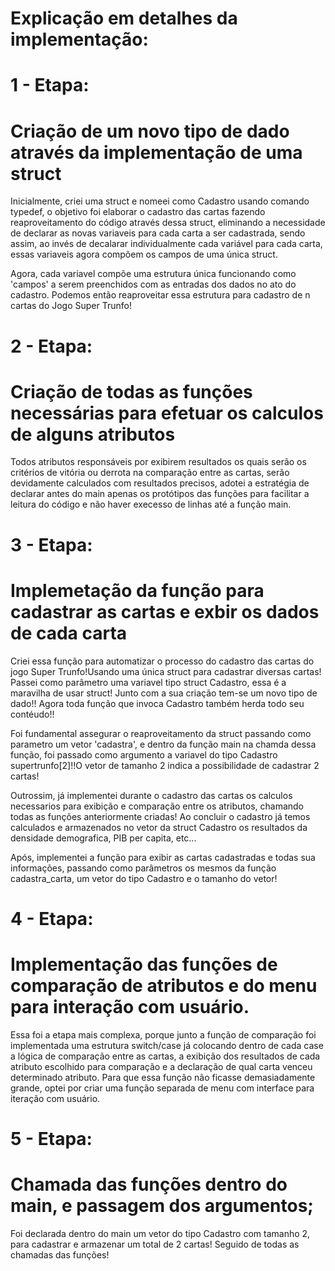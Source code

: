 # Explicação em detalhes da implementação:

# 1 - Etapa:
# Criação de um novo tipo de dado através da implementação de uma struct
Inicialmente, criei uma struct e nomeei como Cadastro usando comando typedef, o objetivo foi elaborar o cadastro das cartas fazendo reaproveitamento do código através dessa struct, eliminando a necessidade de declarar as novas variaveis para cada carta a ser cadastrada, sendo assim, ao invés de decalarar individualmente cada variável para cada carta, essas variaveis agora compõem os campos de uma única struct.

Agora, cada variavel compõe uma estrutura única funcionando como 'campos' a serem preenchidos com as entradas dos dados no ato do cadastro. Podemos então reaproveitar essa estrutura para cadastro de n cartas do Jogo Super Trunfo!

# 2 - Etapa:
# Criação de todas as funções necessárias para efetuar os calculos de alguns atributos
Todos atributos responsáveis por exibirem resultados os quais serão os critérios de vitória ou derrota na comparação entre as cartas, serão devidamente calculados com resultados precisos, adotei a estratégia de declarar antes do main apenas os protótipos das funções para facilitar a leitura do código e não haver execesso de linhas até a função main.



# 3 - Etapa:
# Implemetação da função para cadastrar as cartas e exbir os dados de cada carta
Criei essa função para automatizar o processo do cadastro das cartas do jogo Super Trunfo!Usando uma única struct para cadastrar diversas cartas!
Passei como parâmetro uma variavel tipo struct Cadastro, essa é a maravilha de usar struct! Junto com a sua criação tem-se um novo tipo de dado!! Agora toda função que invoca Cadastro também herda todo seu contéudo!!

Foi fundamental assegurar o reaproveitamento da struct passando como parametro um vetor 'cadastra', e dentro da função main na chamda dessa função, foi passado como argumento a variavel do tipo Cadastro supertrunfo[2]!!O vetor de tamanho 2 indica a possibilidade de cadastrar 2 cartas!

Outrossim, já implementei durante o cadastro das cartas os calculos necessarios para exibição e comparação entre os atributos, chamando todas as funções anteriormente criadas!
Ao concluir o cadastro já temos calculados e armazenados no vetor da struct Cadastro os resultados da densidade demografica, PIB per capita, etc...

Após, implementei a função para exibir as cartas cadastradas e todas sua informações, passando como parâmetros os mesmos da função cadastra_carta, um vetor do tipo Cadastro e o tamanho do vetor!

# 4 - Etapa:
# Implementação das funções de comparação de atributos e do menu para interação com usuário.
Essa foi a etapa mais complexa, porque junto a função de comparação foi implementada uma estrutura switch/case já colocando dentro de cada case a lógica de comparação entre as cartas, a exibição dos resultados de cada atributo escolhido para comparação e a declaração de qual carta venceu determinado atributo.
Para que essa função não ficasse demasiadamente grande, optei por criar uma função separada de menu com interface para iteração com usuário.

# 5 - Etapa:
# Chamada das funções dentro do main, e passagem dos argumentos;
Foi declarada dentro do main um vetor do tipo Cadastro com tamanho 2, para cadastrar e armazenar um total de 2 cartas!
Seguido de todas as chamadas das funções!